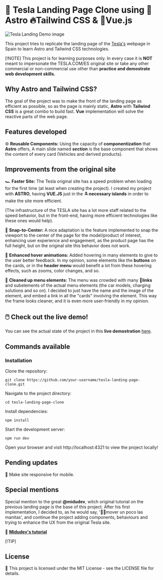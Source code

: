 
# 🚗 Tesla Landing Page Clone using 🚀Astro 🔥Tailwind CSS & 💚Vue.js

![Tesla Landing Demo image](/public/readme_cover.avif)

This project tries to replicate the landing page of the [Tesla's](tesla.com/es_ES) webpage in Spain to learn Astro and Tailwind CSS technologies.

[!NOTE]
This project is for learning purposes only. In every case it is **NOT** meant to impersonate the TESLA.COM/ES original site or take any other commercial or non-commercial use other than **practice and demostrate web development skills.**

## Why Astro and Tailwind CSS?

The goal of the project was to make the front of the landing page as efficient as possible, so as the page is mainly static, **Astro** with **Tailwind CSS** is a great combo to build fast. **Vue** implementation will solve the reactive parts of the web page.

## Features developed

⚙️ **Reusable Components:** Using the capacity of **componentization** that **Astro** offers, A main slide named **_section_** is the base component that shows the content of every card (Vehicles and derived products).

## Improvements from the original site

🏎️ **Faster Site:** The Tesla original site has a speed problem when loading for the first time (at least when creating the project). I created my project with **ASTRO**, having **VUE.JS** just in the 🏝️**necessary islands** in order to make the site more efficient.

(The infrastructure of the TESLA site has a lot more staff related to the speed behavior, but in the front-end, having more efficient technologies like these ones would help).

🌟 **Snap-to-Center:** A nice adaptation is the feature implemented to snap the viewport to the center of the page for the model/product of interest, enhancing user experience and engagement, as the product page has the full height, but on the original site this behavior does not work.

🎈 **Enhanced hover animations:** Added hovering in many elements to give to the user better feedback. In my opinion, some elements like the **buttons** on the cards, or in the **header menu** would benefit a lot from these hovering effects, such as zooms, color changes, and so.

🧹 **Cleaned up menu elements:** The menu was crowded with many 🔗**links** and subelements of the actual menu elements (the car models, charging solutions and so on). I decided to just have the name and the image of the element, and embed a link in all the "cards" involving the element. This way the frame looks cleaner, and it is even more user-friendly in my opinion.

## 🖱️ Check out the live demo!

You can see the actual state of the project in this **live demostration** [here](https://tesla-landing.otroca.dev/).

## Commands available

### Installation

Clone the repository:

    git clone https://github.com/your-username/tesla-landing-page-clone.git

Navigate to the project directory:

    cd tesla-landing-page-clone

Install dependencies:

    npm install

Start the development server:

    npm run dev

Open your browser and visit http://localhost:4321 to view the project locally!

## Pending updates

📝 Make site responsive for mobile.

## Special mentions

Special mention to the great **@midudev**, witch original tutorial on the previous landing page is the base of this project. After his first implementation, I decided to, as he would say, '🖐🏻mover un poco las manitas', and continue the project adding components, behaviours and trying to enhance the UX from the original Tesla site.

🔗 [**Midudev's tutorial**](https://www.youtube.com/watch?v=S_oLr_np4S8)

[!TIP]
## License
📝 This project is licensed under the MIT License - see the LICENSE file for details.
